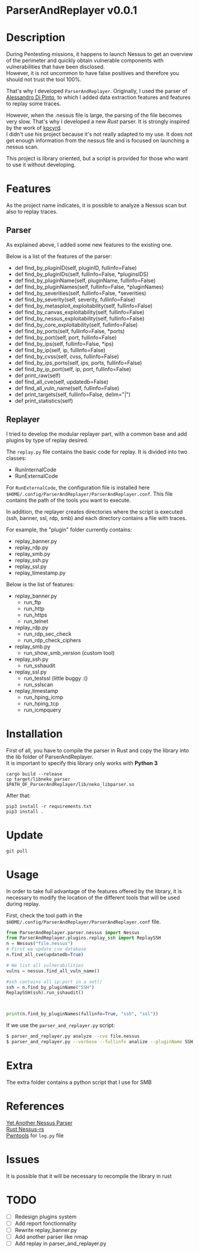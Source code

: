 # ParserAndReplayer v0.0.1
# Description
During Pentesting missions, it happens to launch Nessus to get an overview of the perimeter and quickly obtain vulnerable components with vulnerabilities that have been disclosed.   
However, it is not uncommon to have false positives and therefore you should not trust the tool 100%.

That's why I developed `ParserAndReplayer`. Originally, I used the parser of [Alessandro Di Pinto](https://github.com/adipinto/yet-another-nessus-parser), to which I added data extraction features and features to replay some traces.

However, when the .nessus file is large, the parsing of the file becomes very slow. That's why I developed a new *Rust* parser. It is strongly inspired by the work of [kpcyrd](https://github.com/kpcyrd/nessus-rs).   
I didn't use his project because it's not really adapted to my use. It does not get enough information from the nessus file and is focused on launching a nessus scan. 


This project is library oriented, but a script is provided for those who want to use it without developing. 

# Features
As the project name indicates, it is possible to analyze a Nessus scan but also to replay traces.

## Parser
As explained above, I added some new features to the existing one.

Below is a list of the features of the parser:
* def find_by_pluginID(self, pluginID, fullinfo=False)
* def find_by_pluginIDs(self, fullinfo=False, *pluginsIDS)
* def find_by_pluginName(self, pluginName, fullinfo=False)
* def find_by_pluginNames(self, fullinfo=False, *pluginNames)
* def find_by_severities(self, fullinfo=False, *severities)
* def find_by_severity(self, severity, fullinfo=False)
* def find_by_metasploit_exploitability(self, fullinfo=False)
* def find_by_canvas_exploitability(self, fullinfo=False)
* def find_by_nessus_exploitability(self, fullinfo=False)
* def find_by_core_exploitability(self, fullinfo=False)
* def find_by_ports(self, fullinfo=False, *ports)
* def find_by_port(self, port, fullinfo=False)
* def find_by_ips(self, fullinfo=False, *ips)
* def find_by_ip(self, ip, fullinfo=False)
* def find_by_cvss(self, cvss, fullinfo=False)
* def find_by_ips_ports(self, ips, ports, fullinfo=False)
* def find_by_ip_port(self, ip, port, fullinfo=False)
* def print_raw(self)
* def find_all_cve(self, updatedb=False)
* def find_all_vuln_name(self, fullinfo=False)
* def print_targets(self, fullinfo=False, delim="|")
* def print_statistics(self)

## Replayer
I tried to develop the modular replayer part, with a common base and add plugins by type of replay desired.

The `replay.py` file contains the basic code for replay. It is divided into two classes:
* RunInternalCode
* RunExternalCode

For `RunExternalCode`, the configuration file is installed here `$HOME/.config/ParserAndReplayer/ParserAndReplayer.conf`. This file contains the path of the tools you want to execute.


In addition, the replayer creates directories where the script is executed (ssh, banner, ssl, rdp, smb) and each directory contains a file with traces.

For example, the "plugin" folder currently contains:
* replay_banner.py
* replay_rdp.py
* replay_smb.py
* replay_ssh.py
* replay_ssl.py
* replay_timestamp.py

Below is the list of features:
* replay_banner.py
    * run_ftp
    * run_http
    * run_https
    * run_telnet
* replay_rdp.py
    * run_rdp_sec_check
    * run_rdp_check_ciphers
* replay_smb.py
    * run_show_smb_version (custom tool)
* replay_ssh.py
    * run_sshaudit
* replay_ssl.py
    * run_testssl (little buggy :()
    * run_sslscan
* replay_timestamp
    * run_hping_icmp
    * run_hping_tcp
    * run_icmpquery

# Installation
First of all, you have to compile the parser in Rust and copy the library into the lib folder of ParserAndReplayer.  
It is important to specify this library only works with **Python 3** 
```
cargo build --release
cp target/libneko_parser $PATH_OF_ParserAndReplayer/lib/neko_libparser.so
```

After that:
```
pip3 install -r requirements.txt
pip3 install .
```

# Update

```
git pull
```

# Usage
In order to take full advantage of the features offered by the library, it is necessary to modify the location of the different tools that will be used during replay.  
  
First, check the tool path in the `$HOME/.config/ParserAndReplayer/ParserAndReplayer.conf` file.

```python
from ParserAndReplayer.parser.nessus import Nessus
from ParserAndReplayer.plugins.replay_ssh import ReplaySSH
n = Nessus("file.nessus")
# First we update cve database
n.find_all_cve(updatedb=True)

# We list all vulnerabilities
vulns = nessus.find_all_vuln_name()

#ssh contains all ip:port in a set()
ssh = n.find_by_pluginName("SSH")
ReplaySSH(ssh).run_sshaudit()



print(n.find_by_pluginNames(fullinfo=True, "ssh", "ssl"))
```

If we use the `parser_and_replayer.py` script:
```bash
$ parser_and_replayer.py analyze --cve file.nessus
$ parser_and_replayer.py --verbose --fullinfo analize --pluginName SSH RDP file.nessus
```

# Extra
The extra folder contains a python script that I use for SMB

# References
[Yet Another Nessus Parser](https://github.com/adipinto/yet-another-nessus-parser)  
[Rust Nessus-rs](https://github.com/kpcyrd/nessus-rs)  
[Pwntools](https://github.com/Gallopsled/pwntools) for `log.py` file

# Issues
It is possible that it will be necessary to recompile the library in rust

# TODO
- [ ] Redesign plugins system  
- [ ] Add report fonctionnality  
- [ ] Rewrite replay_banner.py  
- [ ] Add another parser like nmap  
- [ ] Add replay in parser_and_replayer.py
